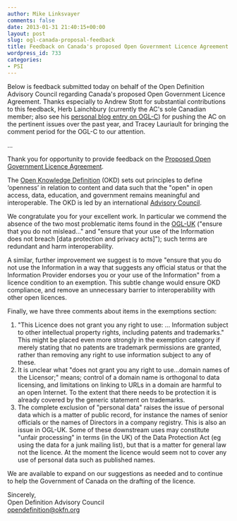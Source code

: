 ```yaml
---
author: Mike Linksvayer
comments: false
date: 2013-01-31 21:40:15+00:00
layout: post
slug: ogl-canada-proposal-feedback
title: Feedback on Canada's proposed Open Government Licence Agreement
wordpress_id: 733
categories:
- PSI
---
```


Below is feedback submitted today on behalf of the Open Definition Advisory Council regarding Canada's proposed Open Government Licence Agreement. Thanks especially to Andrew Stott for substantial contributions to this feedback, Herb Lainchbury (currently the AC's sole Canadian member; also see his [personal blog entry on OGL-C](http://www.herblainchbury.com/2012/12/my-submission-open-government-license.html)) for pushing the AC on the pertinent issues over the past year, and Tracey Lauriault for bringing the comment period for the OGL-C to our attention.

...

Thank you for opportunity to provide feedback on the [Proposed Open Government Licence Agreement](http://www.data.gc.ca/default.asp?lang=En&n=0D3F42BD-1).

The [Open Knowledge Definition](https://opendefinition.org/okd) (OKD) sets out principles to define ‘openness’ in relation to content and data such that the "open" in open access, data, education, and government remains meaningful and interoperable. The OKD is led by an international [Advisory Council](https://opendefinition.org/advisory-council).

We congratulate you for your excellent work. In particular we commend the absence of the two most problematic items found in the [OGL-UK](https://www.nationalarchives.gov.uk/doc/open-government-licence/) ("ensure that you do not mislead..." and "ensure that your use of the Information does not breach [data protection and privacy acts]"); such terms are redundant and harm interoperability.

A similar, further improvement we suggest is to move "ensure that you do not use the Information in a way that suggests any  official status or that the Information Provider endorses you or your  use of the Information" from a licence condition to an exemption. This subtle change would ensure OKD compliance, and remove an unnecessary barrier to interoperability with other open licences.

Finally, we have three comments about items in the exemptions section:

 1. "This Licence does not grant you any right to use: ... Information subject to other intellectual property rights, including patents and trademarks." This might be placed even more strongly in the exemption category if merely stating that no patents are trademark permissions are granted, rather than removing any right to use information subject to any of these.
 2. It is unclear what "does not grant you any right to use...domain names of the Licensor;" means; control of a domain name is orthogonal to data licensing, and limitations on linking to URLs in a domain are harmful to an open Internet. To the extent that there needs to be protection it is already covered by the generic statement on trademarks.
 3. The complete exclusion of "personal data" raises the issue of personal data which is a matter of public record, for instance the names of senior officials or the names of Directors in a company registry.  This is also an issue in OGL-UK.  Some of these downstream uses may constitute "unfair processing" in terms (in the UK) of the Data Protection Act (eg using the data for a junk mailing list), but that is a matter for general law not the licence.  At the moment the licence would seem not to cover any use of personal data such as published names.

We are available to expand on our  suggestions as needed and to continue to help the Government of Canada on the drafting of the licence.

Sincerely,  
Open Definition Advisory Council  
opendefinition@okfn.org
